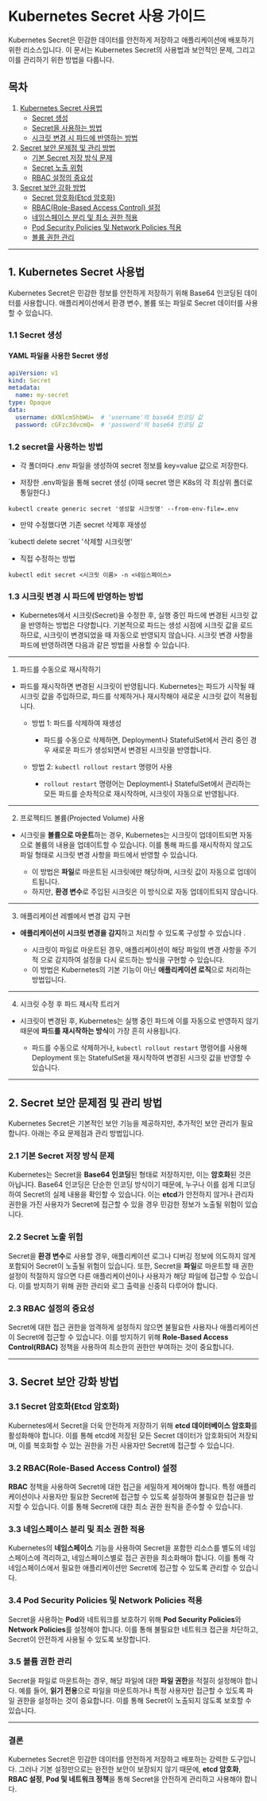# Kubernetes Secret 사용 가이드

Kubernetes Secret은 민감한 데이터를 안전하게 저장하고 애플리케이션에 배포하기 위한 리소스입니다. 이 문서는 Kubernetes Secret의 사용법과 보안적인 문제, 그리고 이를 관리하기 위한 방법을 다룹니다.

## 목차
1. [Kubernetes Secret 사용법](#1-kubernetes-secret-사용법)
   - [Secret 생성](#11-secret-생성)
   - [Secret을 사용하는 방법](#12-secret을-사용하는-방법)
   - [시크릿 변경 시 파드에 반영하는 방법](#13-시크릿-변경-시-파드에-반영하는-방법)
2. [Secret 보안 문제점 및 관리 방법](#2-secret-보안-문제점-및-관리-방법)
   - [기본 Secret 저장 방식 문제](#21-기본-secret-저장-방식-문제)
   - [Secret 노출 위험](#22-secret-노출-위험)
   - [RBAC 설정의 중요성](#23-rbac-설정의-중요성)
3. [Secret 보안 강화 방법](#3-secret-보안-강화-방법)
   - [Secret 암호화(Etcd 암호화)](#31-secret-암호화etcd-암호화)
   - [RBAC(Role-Based Access Control) 설정](#32-rbacrole-based-access-control-설정)
   - [네임스페이스 분리 및 최소 권한 적용](#33-네임스페이스-분리-및-최소-권한-적용)
   - [Pod Security Policies 및 Network Policies 적용](#34-pod-security-policies-및-network-policies-적용)
   - [볼륨 권한 관리](#35-볼륨-권한-관리)

---

## 1. Kubernetes Secret 사용법

Kubernetes Secret은 민감한 정보를 안전하게 저장하기 위해 Base64 인코딩된 데이터를 사용합니다. 애플리케이션에서 환경 변수, 볼륨 또는 파일로 Secret 데이터를 사용할 수 있습니다.

### 1.1 Secret 생성

#### YAML 파일을 사용한 Secret 생성

```yaml
apiVersion: v1
kind: Secret
metadata:
  name: my-secret
type: Opaque
data:
  username: dXNlcm5hbWU=  # 'username'의 base64 인코딩 값
  password: cGFzc3dvcmQ=  # 'password'의 base64 인코딩 값
```

### 1.2 secret을 사용하는 방법

- 각 폴더마다 .env 파일을 생성하여 secret 정보를 key=value 값으로 저장한다.

- 저장한 .env파일을 통해 secret 생성 (이때 secret 명은 K8s의 각 최상위 폴더로 통일한다.)

`kubectl create generic secret '생성할 시크릿명' --from-env-file=.env`

- 만약 수정했다면 기존 secret 삭제후 재생성

`kubectl delete secret '삭제할 시크릿명'

- 직접 수정하는 방법

```kubectl edit secret <시크릿 이름> -n <네임스페이스>```


### 1.3 시크릿 변경 시 파드에 반영하는 방법

- Kubernetes에서 시크릿(Secret)을 수정한 후, 실행 중인 파드에 변경된 시크릿 값을 반영하는 방법은 다양합니다. 기본적으로 파드는 생성 시점에 시크릿 값을 로드하므로, 시크릿이 변경되었을 때 자동으로 반영되지 않습니다. 시크릿 변경 사항을 파드에 반영하려면 다음과 같은 방법을 사용할 수 있습니다.

---

1. 파드를 수동으로 재시작하기

- 파드를 재시작하면 변경된 시크릿이 반영됩니다. Kubernetes는 파드가 시작될 때 시크릿 값을 주입하므로, 파드를 삭제하거나 재시작해야 새로운 시크릿 값이 적용됩니다.

   - 방법 1: 파드를 삭제하여 재생성
      - 파드를 수동으로 삭제하면, Deployment나 StatefulSet에서 관리 중인 경우 새로운 파드가 생성되면서 변경된 시크릿을 반영합니다.

   - 방법 2: `kubectl rollout restart` 명령어 사용
      - `rollout restart` 명령어는 Deployment나 StatefulSet에서 관리하는 모든 파드를 순차적으로 재시작하며, 시크릿이 자동으로 반영됩니다.

---

2. 프로젝티드 볼륨(Projected Volume) 사용

- 시크릿을 **볼륨으로 마운트**하는 경우, Kubernetes는 시크릿이 업데이트되면 자동으로 볼륨의 내용을 업데이트할 수 있습니다. 이를 통해 파드를 재시작하지 않고도 파일 형태로 시크릿 변경 사항을 파드에서 반영할 수 있습니다.

   - 이 방법은 **파일**로 마운트된 시크릿에만 해당하며, 시크릿 값이 자동으로 업데이트됩니다.
   - 하지만, **환경 변수**로 주입된 시크릿은 이 방식으로 자동 업데이트되지 않습니다.

--- 
3. 애플리케이션 레벨에서 변경 감지 구현
- **애플리케이션이 시크릿 변경을 감지**하고 처리할 수 있도록 구성할 수 있습니다  .

   - 시크릿이 파일로 마운트된 경우, 애플리케이션이 해당 파일의 변경 사항을 주기적   으로 감지하여 설정을 다시 로드하는 방식을 구현할 수 있습니다.
   - 이 방법은 Kubernetes의 기본 기능이 아닌 **애플리케이션 로직**으로 처리하는 방법입니다.

---

4. 시크릿 수정 후 파드 재시작 트리거

- 시크릿이 변경된 후, Kubernetes는 실행 중인 파드에 이를 자동으로 반영하지 않기 때문에 **파드를 재시작하는 방식**이 가장 흔히 사용됩니다.

   - 파드를 수동으로 삭제하거나, `kubectl rollout restart` 명령어를 사용해 Deployment 또는 StatefulSet을 재시작하여 변경된 시크릿 값을 반영할 수 있습니다.

---


## 2. Secret 보안 문제점 및 관리 방법

Kubernetes Secret은 기본적인 보안 기능을 제공하지만, 추가적인 보안 관리가 필요합니다. 아래는 주요 문제점과 관리 방법입니다.

### 2.1 기본 Secret 저장 방식 문제

Kubernetes는 Secret을 **Base64 인코딩**된 형태로 저장하지만, 이는 **암호화**된 것은 아닙니다. Base64 인코딩은 단순한 인코딩 방식이기 때문에, 누구나 이를 쉽게 디코딩하여 Secret의 실제 내용을 확인할 수 있습니다. 이는 **etcd**가 안전하지 않거나 관리자 권한을 가진 사용자가 Secret에 접근할 수 있을 경우 민감한 정보가 노출될 위험이 있습니다.

### 2.2 Secret 노출 위험

Secret을 **환경 변수**로 사용할 경우, 애플리케이션 로그나 디버깅 정보에 의도하지 않게 포함되어 Secret이 노출될 위험이 있습니다. 또한, Secret을 **파일**로 마운트할 때 권한 설정이 적절하지 않으면 다른 애플리케이션이나 사용자가 해당 파일에 접근할 수 있습니다. 이를 방지하기 위해 권한 관리와 로그 출력을 신중히 다루어야 합니다.

### 2.3 RBAC 설정의 중요성

Secret에 대한 접근 권한을 엄격하게 설정하지 않으면 불필요한 사용자나 애플리케이션이 Secret에 접근할 수 있습니다. 이를 방지하기 위해 **Role-Based Access Control(RBAC)** 정책을 사용하여 최소한의 권한만 부여하는 것이 중요합니다.

---

## 3. Secret 보안 강화 방법

### 3.1 Secret 암호화(Etcd 암호화)

Kubernetes에서 Secret을 더욱 안전하게 저장하기 위해 **etcd 데이터베이스 암호화**를 활성화해야 합니다. 이를 통해 etcd에 저장된 모든 Secret 데이터가 암호화되어 저장되며, 이를 복호화할 수 있는 권한을 가진 사용자만 Secret에 접근할 수 있습니다.

### 3.2 RBAC(Role-Based Access Control) 설정

**RBAC** 정책을 사용하여 Secret에 대한 접근을 세밀하게 제어해야 합니다. 특정 애플리케이션이나 사용자만 필요한 Secret에 접근할 수 있도록 설정하여 불필요한 접근을 방지할 수 있습니다. 이를 통해 Secret에 대한 최소 권한 원칙을 준수할 수 있습니다.

### 3.3 네임스페이스 분리 및 최소 권한 적용

Kubernetes의 **네임스페이스** 기능을 사용하여 Secret을 포함한 리소스를 별도의 네임스페이스에 격리하고, 네임스페이스별로 접근 권한을 최소화해야 합니다. 이를 통해 각 네임스페이스에서 필요한 애플리케이션만 Secret에 접근할 수 있도록 관리할 수 있습니다.

### 3.4 Pod Security Policies 및 Network Policies 적용

Secret을 사용하는 **Pod**와 네트워크를 보호하기 위해 **Pod Security Policies**와 **Network Policies**를 설정해야 합니다. 이를 통해 불필요한 네트워크 접근을 차단하고, Secret이 안전하게 사용될 수 있도록 보장합니다.

### 3.5 볼륨 권한 관리

Secret을 파일로 마운트하는 경우, 해당 파일에 대한 **파일 권한**을 적절히 설정해야 합니다. 예를 들어, **읽기 전용**으로 파일을 마운트하거나 특정 사용자만 접근할 수 있도록 파일 권한을 설정하는 것이 중요합니다. 이를 통해 Secret이 노출되지 않도록 보호할 수 있습니다.

---

### 결론

Kubernetes Secret은 민감한 데이터를 안전하게 저장하고 배포하는 강력한 도구입니다. 그러나 기본 설정만으로는 완전한 보안이 보장되지 않기 때문에, **etcd 암호화**, **RBAC 설정**, **Pod 및 네트워크 정책**을 통해 Secret을 안전하게 관리하고 사용해야 합니다.

